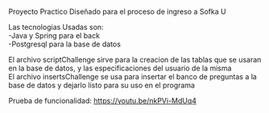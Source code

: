 Proyecto Practico Diseñado para el proceso de ingreso a Sofka U

Las tecnologias Usadas son:<br>
-Java y Spring para el back<br>
-Postgresql para la base de datos

El archivo scriptChallenge sirve para la creacion de las tablas que se usaran en la base de datos, y las especificaciones del usuario de la misma <br>
El archivo insertsChallenge se usa para insertar el banco de preguntas a la base de datos y dejarlo listo para su uso en el programa <br>

Prueba de funcionalidad: https://youtu.be/nkPVi-MdUq4

